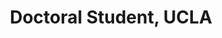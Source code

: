 ---
name: Yayun (Daisy) Du
title:  Doctoral Student, UCLA
image: /img/organizers/du_yayun.jpg
link: http://website.com
---